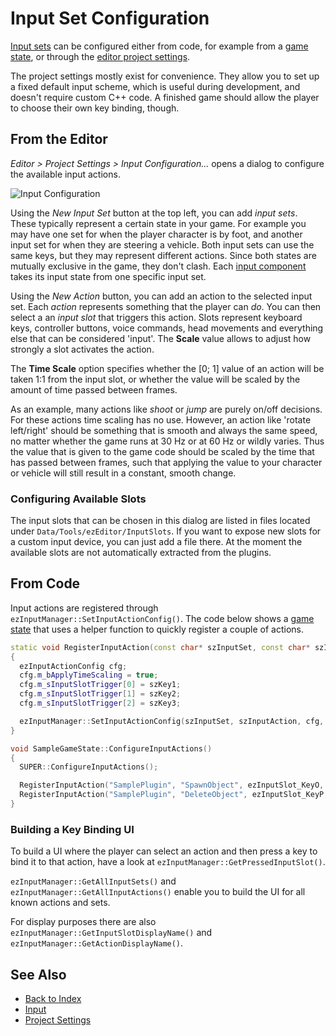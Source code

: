 # Input Set Configuration

[Input sets](input-overview.md) can be configured either from code, for example from a [game state](../runtime/application/game-state.md), or through the [editor project settings](../projects/project-settings.md).

The project settings mostly exist for convenience. They allow you to set up a fixed default input scheme, which is useful during development, and doesn't require custom C++ code. A finished game should allow the player to choose their own key binding, though.

## From the Editor

*Editor > Project Settings > Input Configuration...* opens a dialog to configure the available input actions.

![Input Configuration](../projects/media/editor-input-config.png)

Using the *New Input Set* button at the top left, you can add *input sets*. These typically represent a certain state in your game. For example you may have one set for when the player character is by foot, and another input set for when they are steering a vehicle. Both input sets can use the same keys, but they may represent different actions. Since both states are mutually exclusive in the game, they don't clash. Each [input component](input-component.md) takes its input state from one specific input set.

Using the *New Action* button, you can add an action to the selected input set. Each *action* represents something that the player can *do*. You can then select a an *input slot* that triggers this action. Slots represent keyboard keys, controller buttons, voice commands, head movements and everything else that can be considered 'input'. The **Scale** value allows to adjust how strongly a slot activates the action.

The **Time Scale** option specifies whether the [0; 1] value of an action will be taken 1:1 from the input slot, or whether the value will be scaled by the amount of time passed between frames.

As an example, many actions like *shoot* or *jump* are purely on/off decisions. For these actions time scaling has no use. However, an action like 'rotate left/right' should be something that is smooth and always the same speed, no matter whether the game runs at 30 Hz or at 60 Hz or wildly varies. Thus the value that is given to the game code should be scaled by the time that has passed between frames, such that applying the value to your character or vehicle will still result in a constant, smooth change.

### Configuring Available Slots

The input slots that can be chosen in this dialog are listed in files located under `Data/Tools/ezEditor/InputSlots`. If you want to expose new slots for a custom input device, you can just add a file there. At the moment the available slots are not automatically extracted from the plugins.

## From Code

Input actions are registered through `ezInputManager::SetInputActionConfig()`. The code below shows a [game state](../runtime/application/game-state.md) that uses a helper function to quickly register a couple of actions.

<!-- BEGIN-DOCS-CODE-SNIPPET: input-config -->
```cpp
static void RegisterInputAction(const char* szInputSet, const char* szInputAction, const char* szKey1, const char* szKey2 = nullptr, const char* szKey3 = nullptr)
{
  ezInputActionConfig cfg;
  cfg.m_bApplyTimeScaling = true;
  cfg.m_sInputSlotTrigger[0] = szKey1;
  cfg.m_sInputSlotTrigger[1] = szKey2;
  cfg.m_sInputSlotTrigger[2] = szKey3;

  ezInputManager::SetInputActionConfig(szInputSet, szInputAction, cfg, true);
}

void SampleGameState::ConfigureInputActions()
{
  SUPER::ConfigureInputActions();

  RegisterInputAction("SamplePlugin", "SpawnObject", ezInputSlot_KeyO, ezInputSlot_Controller0_ButtonA, ezInputSlot_MouseButton2);
  RegisterInputAction("SamplePlugin", "DeleteObject", ezInputSlot_KeyP, ezInputSlot_Controller0_ButtonB);
}
```
<!-- END-DOCS-CODE-SNIPPET -->

### Building a Key Binding UI

To build a UI where the player can select an action and then press a key to bind it to that action, have a look at `ezInputManager::GetPressedInputSlot()`.

`ezInputManager::GetAllInputSets()` and `ezInputManager::GetAllInputActions()` enable you to build the UI for all known actions and sets.

For display purposes there are also `ezInputManager::GetInputSlotDisplayName()` and `ezInputManager::GetActionDisplayName()`.

## See Also

* [Back to Index](../index.md)
* [Input](input-overview.md)
* [Project Settings](../projects/project-settings.md)
